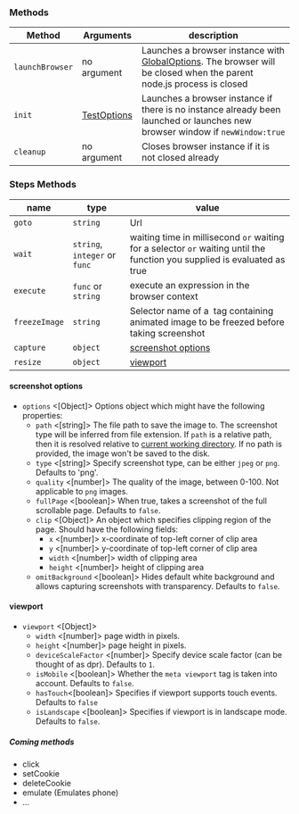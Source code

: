 ### Methods

|Method|Arguments|description|
|------|---------|-----------|
|`launchBrowser`|no argument|Launches a browser instance with [GlobalOptions](https://github.com/NimaSoroush/differencify#globaloptions). The browser will be closed when the parent node.js process is closed|
|`init`|[TestOptions](https://github.com/NimaSoroush/differencify#testoptions)|Launches a browser instance if there is no instance already been launched or launches new browser window if `newWindow:true`|
|`cleanup`|no argument|Closes browser instance if it is not closed already|

### Steps Methods

|name|type|value|
|----|----|-----|
|`goto`|`string`|Url|
|`wait`|`string`, `integer` or `func`|waiting time in millisecond `or` waiting for a selector `or` waiting until the function you supplied is evaluated as true|
|`execute`|`func` or `string`|execute an expression in the browser context|
|`freezeImage`|`string`|Selector name of a <img> tag containing animated image to be freezed before taking screenshot|
|`capture`|`object`|[screenshot options](https://github.com/NimaSoroush/differencify/blob/master/API.md#screenshot-options)|
|`resize`|`object`|[viewport](https://github.com/NimaSoroush/differencify/blob/master/API.md#viewport)|


#### screenshot options
- `options` <[Object]> Options object which might have the following properties:
    - `path` <[string]> The file path to save the image to. The screenshot type will be inferred from file extension. If `path` is a relative path, then it is resolved relative to [current working directory](https://nodejs.org/api/process.html#process_process_cwd). If no path is provided, the image won't be saved to the disk.
    - `type` <[string]> Specify screenshot type, can be either `jpeg` or `png`. Defaults to 'png'.
    - `quality` <[number]> The quality of the image, between 0-100. Not applicable to `png` images.
    - `fullPage` <[boolean]> When true, takes a screenshot of the full scrollable page. Defaults to `false`.
    - `clip` <[Object]> An object which specifies clipping region of the page. Should have the following fields:
        - `x` <[number]> x-coordinate of top-left corner of clip area
        - `y` <[number]> y-coordinate of top-left corner of clip area
        - `width` <[number]> width of clipping area
        - `height` <[number]> height of clipping area
    - `omitBackground` <[boolean]> Hides default white background and allows capturing screenshots with transparency. Defaults to `false`.

#### viewport
- `viewport` <[Object]>
  - `width` <[number]> page width in pixels.
  - `height` <[number]> page height in pixels.
  - `deviceScaleFactor` <[number]> Specify device scale factor (can be thought of as dpr). Defaults to `1`.
  - `isMobile` <[boolean]> Whether the `meta viewport` tag is taken into account. Defaults to `false`.
  - `hasTouch`<[boolean]> Specifies if viewport supports touch events. Defaults to `false`
  - `isLandscape` <[boolean]> Specifies if viewport is in landscape mode. Defaults to `false`.


##### Coming methods
- click
- setCookie
- deleteCookie
- emulate (Emulates phone)
- ...
